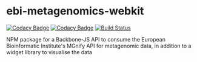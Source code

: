 # ebi-metagenomics-webkit
[![Codacy Badge](https://api.codacy.com/project/badge/Coverage/5349bdf1c0204b28940d3bf19c894d95)](https://www.codacy.com/app/mb1069/ebi-metagenomics-webkit?utm_source=github.com&amp;utm_medium=referral&amp;utm_content=EBI-Metagenomics/ebi-metagenomics-webkit&amp;utm_campaign=Badge_Coverage)
[![Codacy Badge](https://api.codacy.com/project/badge/Grade/5349bdf1c0204b28940d3bf19c894d95)](https://www.codacy.com/app/mb1069/ebi-metagenomics-webkit?utm_source=github.com&amp;utm_medium=referral&amp;utm_content=EBI-Metagenomics/ebi-metagenomics-webkit&amp;utm_campaign=Badge_Grade)
[![Build Status](https://travis-ci.com/EBI-Metagenomics/ebi-metagenomics-webkit.svg?branch=develop)](https://travis-ci.com/EBI-Metagenomics/ebi-metagenomics-webkit)

NPM package for a Backbone-JS API to consume the European Bioinformatic Institute's MGnify API for metagenomic data, in addition to a widget library to visualise the data